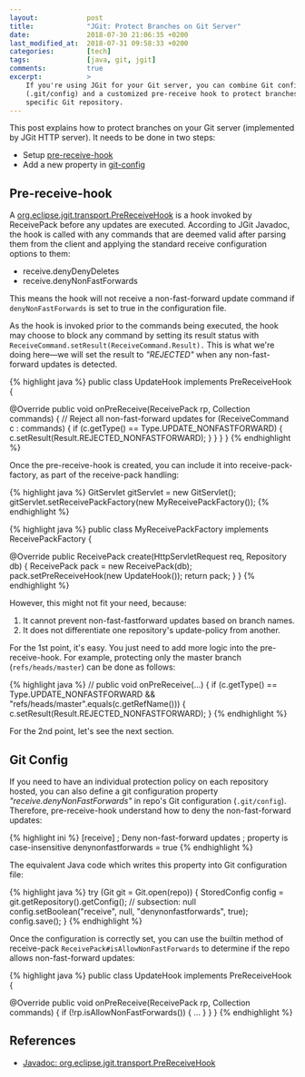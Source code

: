 ```yaml
---
layout:            post
title:             "JGit: Protect Branches on Git Server"
date:              2018-07-30 21:06:35 +0200
last_modified_at:  2018-07-31 09:58:33 +0200
categories:        [tech]
tags:              [java, git, jgit]
comments:          true
excerpt:           >
    If you're using JGit for your Git server, you can combine Git config
    (.git/config) and a customized pre-receive hook to protect branches on a
    specific Git repository.
---
```


This post explains how to protect branches on your Git server (implemented by
JGit HTTP server). It needs to be done in two steps:

- Setup [pre-receive-hook](#pre-receive-hook)
- Add a new property in [git-config](#git-config)

## Pre-receive-hook

A [org.eclipse.jgit.transport.PreReceiveHook][javadoc-PreReceiveHook] is a hook
invoked by ReceivePack before any updates are executed. According to JGit
Javadoc, the hook is called with
any commands that are deemed valid after parsing them from the client and
applying the standard receive configuration options to them:

- receive.denyDenyDeletes
- receive.denyNonFastForwards

This means the hook will not receive a non-fast-forward update command if
`denyNonFastForwards` is set to true in the configuration file.

As the hook is invoked prior to the commands being executed, the hook may choose
to block any command by setting its result status with
`ReceiveCommand.setResult(ReceiveCommand.Result).` This is what we're doing
here—we will set the result to _"REJECTED"_ when any non-fast-forward updates is
detected.

{% highlight java %}
public class UpdateHook implements PreReceiveHook {

  @Override
  public void onPreReceive(ReceivePack rp,
      Collection<ReceiveCommand> commands) {
    // Reject all non-fast-forward updates
    for (ReceiveCommand c : commands) {
      if (c.getType() == Type.UPDATE_NONFASTFORWARD) {
        c.setResult(Result.REJECTED_NONFASTFORWARD);
      }
    }
  }
}
{% endhighlight %}

Once the pre-receive-hook is created, you can include it into
receive-pack-factory, as part of the receive-pack handling:

{% highlight java %}
GitServlet gitServlet = new GitServlet();
gitServlet.setReceivePackFactory(new MyReceivePackFactory());
{% endhighlight %}

{% highlight java %}
public class MyReceivePackFactory
    implements ReceivePackFactory<HttpServletRequest> {

  @Override
  public ReceivePack create(HttpServletRequest req, Repository db) {
    ReceivePack pack = new ReceivePack(db);
    pack.setPreReceiveHook(new UpdateHook());
    return pack;
  }
}
{% endhighlight %}

However, this might not fit your need, because:

1. It cannot prevent non-fast-fastforward updates based on branch names.
2. It does not differentiate one repository's update-policy from another.

For the 1st point, it's easy. You just need to add more logic into the
pre-receive-hook. For example, protecting only the master branch
(`refs/heads/master`) can be done as follows:

{% highlight java %}
// public void onPreReceive(...) {
if (c.getType() == Type.UPDATE_NONFASTFORWARD
    && "refs/heads/master".equals(c.getRefName())) {
  c.setResult(Result.REJECTED_NONFASTFORWARD);
}
{% endhighlight %}

For the 2nd point, let's see the next section.

## Git Config

If you need to have an individual protection policy on each repository hosted,
you can also define a git configuration property _"receive.denyNonFastForwards"_
in repo's Git configuration (`.git/config`). Therefore, pre-receive-hook
understand how to deny the non-fast-forward updates:

{% highlight ini %}
[receive]
  ; Deny non-fast-forward updates
  ; property is case-insensitive
  denynonfastforwards = true
{% endhighlight %}

The equivalent Java code which writes this property into Git configuration file:

{% highlight java %}
try (Git git = Git.open(repo)) {
  StoredConfig config = git.getRepository().getConfig();
  // subsection: null
  config.setBoolean("receive", null, "denynonfastforwards", true);
  config.save();
}
{% endhighlight %}

Once the configuration is correctly set, you can use the builtin method of
receive-pack `ReceivePack#isAllowNonFastForwards` to determine if the repo
allows non-fast-forward updates:

{% highlight java %}
public class UpdateHook implements PreReceiveHook {

  @Override
  public void onPreReceive(ReceivePack rp, Collection<ReceiveCommand> commands) {
    if (!rp.isAllowNonFastForwards()) { ... }
  }
}
{% endhighlight %}

## References

- [Javadoc: org.eclipse.jgit.transport.PreReceiveHook][javadoc-PreReceiveHook]

[javadoc-PreReceiveHook]: http://download.eclipse.org/jgit/site/5.0.1.201806211838-r/apidocs/org/eclipse/jgit/transport/PreReceiveHook.html
